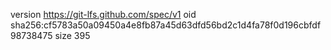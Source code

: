 version https://git-lfs.github.com/spec/v1
oid sha256:cf5783a50a09450a4e8fb87a45d63dfd56bd2c1d4fa78f0d196cbfdf98738475
size 395
